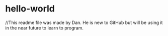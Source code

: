 # hello-world

//This readme file was made by Dan. He is new to GitHub but will be using it in the near future to learn to program.
